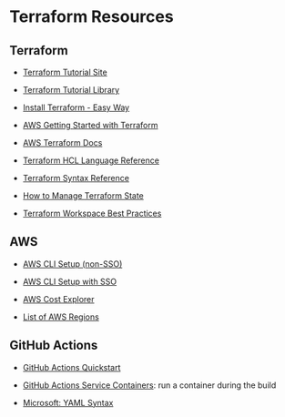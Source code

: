 Terraform Resources
===================

Terraform
---------

- [Terraform Tutorial Site](https://developer.hashicorp.com/terraform/tutorials)

- [Terraform Tutorial Library](https://developer.hashicorp.com/tutorials/library?product=terraform)

- [Install Terraform - Easy Way](https://developer.hashicorp.com/terraform/tutorials/aws-get-started/install-cli)

- [AWS Getting Started with Terraform](https://developer.hashicorp.com/terraform/tutorials/aws-get-started)

- [AWS Terraform Docs](https://registry.terraform.io/providers/hashicorp/aws/latest/docs)

- [Terraform HCL Language Reference](https://developer.hashicorp.com/terraform/language)

- [Terraform Syntax Reference](https://developer.hashicorp.com/terraform/language/syntax)

- [How to Manage Terraform State](https://blog.gruntwork.io/how-to-manage-terraform-state-28f5697e68fa)

- [Terraform Workspace Best Practices](https://developer.hashicorp.com/terraform/cloud-docs/workspaces/best-practices)


AWS
---

- [AWS CLI Setup (non-SSO)](https://docs.aws.amazon.com/cli/latest/userguide/getting-started-quickstart.html)

- [AWS CLI Setup with SSO](https://docs.aws.amazon.com/cli/latest/userguide/cli-configure-sso.html)

- [AWS Cost Explorer](https://us-east-1.console.aws.amazon.com/billing/home?region=us-east-1#/bills)

- [List of AWS Regions](https://docs.aws.amazon.com/AWSEC2/latest/UserGuide/using-regions-availability-zones.html)


GitHub Actions
--------------

- [GitHub Actions Quickstart](https://docs.github.com/en/actions/writing-workflows/quickstart)

- [GitHub Actions Service Containers](https://docs.github.com/en/actions/use-cases-and-examples/using-containerized-services/about-service-containers): run a container during the build

- [Microsoft: YAML Syntax](https://learn.microsoft.com/en-us/azure/devops/pipelines/yaml-schema/?view=azure-pipelines&viewFallbackFrom=azure-devops)
